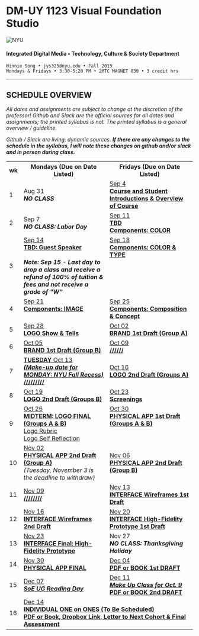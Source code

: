 # DM-UY 1123 Visual Foundation Studio

![NYU](http://ws2.polishedsolid.com/de/nyu_soe_logo.png)
#### Integrated Digital Media • Technology, Culture & Society Department 

    Winnie Song • jys325@nyu.edu • Fall 2015 
    Mondays & Fridays • 3:30-5:20 PM • 2MTC MAGNET 830 • 3 credit hrs

---

## SCHEDULE OVERVIEW

*All dates and assignments are subject to change at the discretion of the professor! Github and Slack are the official sources for all dates and assignments; the printed syllabus is not. The printed syllabus is a general overview / guideline.* 

*Github / Slack are living, dynamic sources. **If there are any changes to the schedule in the syllabus, I will note these changes on github and/or slack and in person during class.***
<table>
    <tr>
        <th width="4%">wk</th>
        <th width="48%">Mondays (Due on Date Listed)</th>
        <th width="48%">Fridays (Due on Date Listed)</th>
    </tr>
    <tr>
        <td>1</td>
        <td>Aug 31<br><strong><i>NO CLASS</i></strong></td>
        <td><a href="weekly_detail/dm1123_weekly_detail_wk1_sep4.md">Sep 4<br><strong>Course and Student Introductions & Overview of Course</strong></a></td>
    </tr>
    <tr>
        <td>2</td>
        <td>Sep 7<br><strong><i>NO CLASS: Labor Day</i></strong></td>
        <td><a href="weekly_detail/dm1123_weekly_detail_wk2_sep9.md">Sep 11<br><strong>TBD<br>
        Components: COLOR</strong></a>
        </td>
    </tr>
    <tr>
        <td>3</td>
        <td valign="top"><a href="weekly_detail/dm1123_weekly_detail_wk3_sep16.md">Sep 14<br><strong>TBD: Guest Speaker</strong></a><br><br><strong><i>Note: Sep 15 - Last day to drop a class and receive a refund of 100% of tuition &amp; fees and not receive a grade of "W"</i></strong></td>
        <td valign="top"><a href="weekly_detail/dm1123_weekly_detail_wk3_sep16.md">Sep 18<br><strong>Components: COLOR & TYPE</strong></a></td>
    </tr>
    <tr>
        <td>4</td>
        <td valign="top"><a href="weekly_detail/dm1123_weekly_detail_wk4_sep23.md">Sep 21<br><strong>Components: IMAGE</strong></a><br><br><strong><i></i></strong></td>
        <td valign="top"><a href="weekly_detail/dm1123_weekly_detail_wk4_sep23.md">Sep 25<br><strong>Components: Composition &amp; Concept</strong></a></td>
    </tr>
    <tr>
        <td>5</td>
        <td><a href="weekly_detail/dm1123_weekly_detail_wk5_sep30.md">Sep 28<br><strong>LOGO Show & Tells</strong></a></td>
        <td><a href="weekly_detail/dm1123_weekly_detail_wk5_sep30.md">Oct 02<br><strong>BRAND 1st Draft (Group A)</strong></a></td>
    </tr>
    <tr>
        <td>6</td>
        <td><a href="weekly_detail/dm1123_weekly_detail_wk6_oct07.md">Oct 05<br><strong>BRAND 1st Draft (Group B)</strong></a></td>
        <td><a href="weekly_detail/dm1123_weekly_detail_wk6_oct07.md">Oct 09<br><strong>//////<strong></td>
    </tr>
    <tr>
        <td>7</td>
        <td><a href="weekly_detail/dm1123_weekly_detail_wk7_oct14.md"><STRONG><u>TUESDAY</STRONG> Oct 13<br></A><strong><i>(Make-up date for MONDAY: NYU Fall Recess)</i></strong><BR>
        <a href="weekly_detail/dm1123_weekly_detail_wk7_oct14.md"><STRONG>/////////</A></td>
        <td><a href="weekly_detail/dm1123_weekly_detail_wk7_oct14.md">Oct 16<br><strong>LOGO 2nd Draft (Groups A)</strong></a></td>
    </tr>
    <tr>
        <td>8</td>
        <td><a href="weekly_detail/dm1123_weekly_detail_wk8_oct21.md">Oct 19<br><strong>LOGO 2nd Draft (Groups B)</strong></a></td>
        <td><a href="weekly_detail/dm1123_weekly_detail_wk8_oct21.md">Oct 23<br><strong>Screenings</strong></a></td>
    </tr>
    <tr>
        <td>9</td>
        <td valign="top"><a href="weekly_detail/dm1123_weekly_detail_wk9_oct28.md">Oct 26<br><strong>MIDTERM: LOGO FINAL (Groups A & B)</strong><br>Logo Rubric<br>Logo Self Reflection</a></td>
        <td valign="top"><a href="weekly_detail/dm1123_weekly_detail_wk9_oct28.md">Oct 30<br><strong>PHYSICAL APP 1st Draft (Groups A & B)</a></strong></td>
    </tr>
    <tr>
        <td>10</td>
        <td><a href="weekly_detail/dm1123_weekly_detail_wk10_nov4.md">Nov 02<br><strong>PHYSICAL APP 2nd Draft (Group A)</strong></a><br>
        <i>(Tuesday, November 3 is the deadline to withdraw)</i></td>
        <td><a href="weekly_detail/dm1123_weekly_detail_wk10_nov4.md">Nov 06<br><strong>PHYSICAL APP 2nd Draft (Group B)</a></strong></td>
    </tr>
    <tr>
        <td>11</td>
        <td><a href="weekly_detail/dm1123_weekly_detail_wk11_nov11.md">Nov 09<br><strong>////////</strong></td>
        <td><a href="weekly_detail/dm1123_weekly_detail_wk11_nov11.md">Nov 13<br><strong>INTERFACE Wireframes 1st Draft</a></strong></strong></td>
    </tr>
    <tr>
        <td>12</td>
        <td><a href="weekly_detail/dm1123_weekly_detail_wk12_nov18.md">Nov 16<br><strong>INTERFACE Wireframes 2nd Draft</a></strong></td>
        <td><a href="weekly_detail/dm1123_weekly_detail_wk12_nov18.md">Nov 20<br><strong>INTERFACE High-Fidelity Prototype 1st Draft</a></strong></td>
    </tr>
    <tr>
        <td>13</td>
        <td><a href="weekly_detail/dm1123_weekly_detail_wk13_nov25.md">Nov 23<br><strong>INTERFACE Final: High-Fidelity Prototype</a></strong></td>
        <td>Nov 27<br><strong><i>NO CLASS: Thanksgiving Holiday</i></strong></td>
    </tr>
    <tr>
        <td>14</td>
        <td><a href="weekly_detail/dm1123_weekly_detail_wk14_dec2.md">Nov 30<br><strong>PHYSICAL APP FINAL</a></strong></td>
        <td><a href="weekly_detail/dm1123_weekly_detail_wk14_dec2.md">Dec 04<br><strong>PDF or BOOK 1st DRAFT</a></strong></td>
    </tr>
    <tr>
        <td>15</td>
        <td><a href="weekly_detail/dm1123_weekly_detail_wk15_dec9.md">Dec 07<br><strong><i>SoE UG Reading Day</i></strong></A></td>
        <td><a href="weekly_detail/dm1123_weekly_detail_wk15_dec9.md">Dec 11<br><strong><i>Make Up Class for Oct. 9</i><br>PDF or BOOK 2nd DRAFT</a></strong></td>
    </tr>
    <tr>
        <td>16</td>
        <td colspan="2"><a href="projects/dm1123_vfs_end_of_semester_deliverables.md" target="_blank">Dec 14<br><strong>INDIVIDUAL ONE on ONES (To Be Scheduled)<br> 
<strong>PDF or Book, Dropbox Link, Letter to Next Cohort & Final Assessment</a></strong></td>
    </tr>
</table>